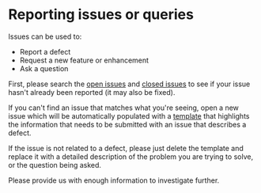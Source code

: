 # Reporting issues or queries

Issues can be used to:

* Report a defect
* Request a new feature or enhancement
* Ask a question

First, please search the [open issues](https://github.com/AuDigitalHealth/ci-fhir-stu3/issues?q=is%3Aopen) and [closed issues](https://github.com/AuDigitalHealth/ci-fhir-stu3/issues?q=is%3Aclosed) to see if your issue hasn't already been reported (it may also be fixed).

If you can't find an issue that matches what you're seeing, open a new issue which will be automatically populated with a [template](ISSUE_TEMPLATE.md) that highlights the information that needs to be submitted with an issue that describes a defect. 

If the issue is not related to a defect, please just delete the template and replace it with a detailed description of the problem you are trying to solve, or the question being asked.

Please provide us with enough information to investigate further.